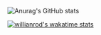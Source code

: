 ![Anurag's GitHub stats](https://github-readme-stats.vercel.app/api?username=oeyoews&theme=vue&show_icons=true)

[![willianrod's wakatime stats](https://github-readme-stats.vercel.app/api/wakatime?username=oeyoews)](https://github.com/anuraghazra/github-readme-stats)
